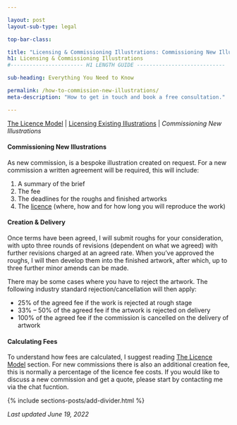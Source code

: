 ```yaml
---

layout: post
layout-sub-type: legal

top-bar-class:

title: "Licensing & Commissioning Illustrations: Commissioning New Illustrations"
h1: Licensing & Commissioning Illustrations
#----------------------- H1 LENGTH GUIDE ----------------------------

sub-heading: Everything You Need to Know

permalink: /how-to-commission-new-illustrations/
meta-description: "How to get in touch and book a free consultation."

---
```




<div><p class="breadcrumb smallest"><a href="/the-licence-model/">The Licence Model</a> | <a href="/how-to-licence-existing-illustrations/"> Licensing Existing Illustrations</a> | <em>Commissioning New Illustrations</em></p></div>



#### Commissioning New Illustrations

As new commission, is a bespoke illustration created on request. For a new commission a written agreement will be required, this will include:

1. A summary of the brief
2. The fee
3. The deadlines for the roughs and finished artworks
4. The [licence](/the-licence-model/) (where, how and for how long you will reproduce the work)



#### Creation & Delivery


Once terms have been agreed, I will submit roughs for your consideration, with upto three rounds of revisions (dependent on what we agreed) with further revisions charged at an agreed rate. When you’ve approved the roughs, I will then develop them into the finished artwork, after which, up to three further minor amends can be made.

There may be some cases where you have to reject the artwork. The following industry standard rejection/cancellation will then apply:

- 25% of the agreed fee if the work is rejected at rough stage
- 33% – 50% of the agreed fee if the artwork is rejected on delivery
- 100% of the agreed fee if the commission is cancelled on the delivery of artwork


#### Calculating Fees

To understand how fees are calculated, I suggest reading <a href="/the-licence-model/">The Licence Model</a> section. For new commissions there is also an additional creation fee, this is normally a percentage of the licence fee costs. If you would like to discuss a new commission and get a quote, please start by contacting me via the chat fucntion. 




<!-- DIVIDER  -->
{% include sections-posts/add-divider.html %}

*Last updated June 19, 2022*
 




